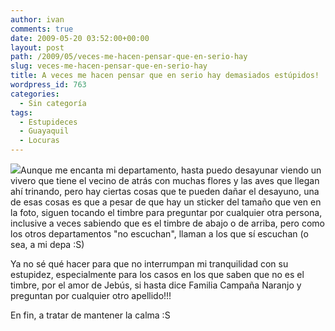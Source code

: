 ```yaml
---
author: ivan
comments: true
date: 2009-05-20 03:52:00+00:00
layout: post
path: /2009/05/veces-me-hacen-pensar-que-en-serio-hay
slug: veces-me-hacen-pensar-que-en-serio-hay
title: A veces me hacen pensar que en serio hay demasiados estúpidos!
wordpress_id: 763
categories:
  - Sin categoría
tags:
  - Estupideces
  - Guayaquil
  - Locuras
---
```


[![](http://ivan.campananaranjo.com/wp-content/uploads/2009/05/IMG_0016.jpg)](http://2.bp.blogspot.com/_T2UWuNJg3dQ/ShM5TWej_5I/AAAAAAAABgk/AcaYkfZT9dU/s1600-h/IMG_0016.JPG)Aunque me encanta mi departamento, hasta puedo desayunar viendo un vivero que tiene el vecino de atrás con muchas flores y las aves que llegan ahí trinando, pero hay ciertas cosas que te pueden dañar el desayuno, una de esas cosas es que a pesar de que hay un sticker del tamaño que ven en la foto, siguen tocando el timbre para preguntar por cualquier otra persona, inclusive a veces sabiendo que es el timbre de abajo o de arriba, pero como los otros departamentos "no escuchan", llaman a los que sí escuchan (o sea, a mi depa :S)

Ya no sé qué hacer para que no interrumpan mi tranquilidad con su estupidez, especialmente para los casos en los que saben que no es el timbre, por el amor de Jebús, si hasta dice Familia Campaña Naranjo y preguntan por cualquier otro apellido!!!

En fin, a tratar de mantener la calma :S
